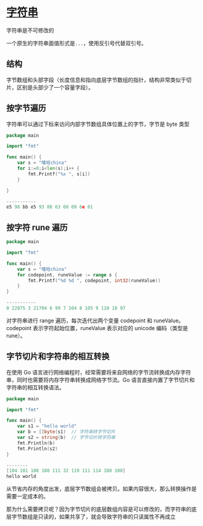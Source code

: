 # [字符串](https://golang.org/pkg/strings/)

字符串是不可修改的

一个原生的字符串面值形式是`...`，使用反引号代替双引号。

## 结构

字节数组和头部字段（长度信息和指向底层字节数组的指针，结构非常类似于切片，区别是头部少了一个容量字段）。

## 按字节遍历

字符串可以通过下标来访问内部字节数组具体位置上的字节，字节是 byte 类型

```go
package main

import "fmt"

func main() {
    var s = "嘻哈china"
    for i:=0;i<len(s);i++ {
        fmt.Printf("%x ", s[i])
    }

}

-----------
e5 98 bb e5 93 88 63 68 69 6e 61
```

## 按字符 rune 遍历

```go
package main

import "fmt"

func main() {
    var s = "嘻哈china"
    for codepoint, runeValue := range s {
        fmt.Printf("%d %d ", codepoint, int32(runeValue))
    }
}

-----------
0 22075 3 21704 6 99 7 104 8 105 9 110 10 97
```

对字符串进行 range 遍历，每次迭代出两个变量 codepoint 和 runeValue。codepoint 表示字符起始位置，runeValue 表示对应的 unicode 编码（类型是 rune）。

## 字节切片和字符串的相互转换

在使用 Go 语言进行网络编程时，经常需要将来自网络的字节流转换成内存字符串，同时也需要将内存字符串转换成网络字节流。Go 语言直接内置了字节切片和字符串的相互转换语法。

```go
package main

import "fmt"

func main() {
    var s1 = "hello world"
    var b = []byte(s1)  // 字符串转字节切片
    var s2 = string(b)  // 字节切片转字符串
    fmt.Println(b)
    fmt.Println(s2)
}

--------
[104 101 108 108 111 32 119 111 114 108 100]
hello world
```

从节省内存的角度出发，底层字节数组会被拷贝。如果内容很大，那么转换操作是需要一定成本的。

那为什么需要拷贝呢？因为字节切片的底层数组内容是可以修改的，而字符串的底层字节数组是只读的，如果共享了，就会导致字符串的只读属性不再成立
